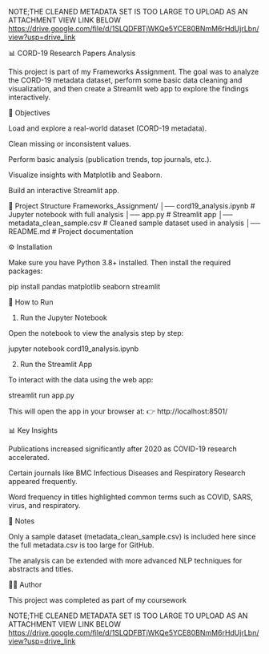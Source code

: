 NOTE;THE CLEANED METADATA SET IS TOO LARGE TO UPLOAD AS AN ATTACHMENT VIEW LINK BELOW
https://drive.google.com/file/d/1SLQDFBTjWKQe5YCE80BNmM6rHdUjrLbn/view?usp=drive_link

📊 CORD-19 Research Papers Analysis

This project is part of my Frameworks Assignment. The goal was to analyze the CORD-19 metadata dataset, perform some basic data cleaning and visualization, and then create a Streamlit web app to explore the findings interactively.

🎯 Objectives

Load and explore a real-world dataset (CORD-19 metadata).

Clean missing or inconsistent values.

Perform basic analysis (publication trends, top journals, etc.).

Visualize insights with Matplotlib and Seaborn.

Build an interactive Streamlit app.

📂 Project Structure
Frameworks_Assignment/
│── cord19_analysis.ipynb     # Jupyter notebook with full analysis
│── app.py                    # Streamlit app
│── metadata_clean_sample.csv # Cleaned sample dataset used in analysis
│── README.md                 # Project documentation

⚙️ Installation

Make sure you have Python 3.8+ installed.
Then install the required packages:

pip install pandas matplotlib seaborn streamlit

🚀 How to Run
1. Run the Jupyter Notebook

Open the notebook to view the analysis step by step:

jupyter notebook cord19_analysis.ipynb

2. Run the Streamlit App

To interact with the data using the web app:

streamlit run app.py


This will open the app in your browser at:
👉 http://localhost:8501/

📊 Key Insights

Publications increased significantly after 2020 as COVID-19 research accelerated.

Certain journals like BMC Infectious Diseases and Respiratory Research appeared frequently.

Word frequency in titles highlighted common terms such as COVID, SARS, virus, and respiratory.

📝 Notes

Only a sample dataset (metadata_clean_sample.csv) is included here since the full metadata.csv is too large for GitHub.

The analysis can be extended with more advanced NLP techniques for abstracts and titles.

🙋‍♀️ Author

This project was completed as part of my coursework

NOTE;THE CLEANED METADATA SET IS TOO LARGE TO UPLOAD AS AN ATTACHMENT VIEW LINK BELOW
https://drive.google.com/file/d/1SLQDFBTjWKQe5YCE80BNmM6rHdUjrLbn/view?usp=drive_link


